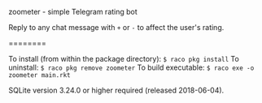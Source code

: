 zoometer - simple Telegram rating bot

Reply to any chat message with `+` or `-` to affect the user's rating.

========

To install (from within the package directory):
	`$ raco pkg install`
To uninstall:
	`$ raco pkg remove zoometer`
To build executable:
	`$ raco exe -o zoometer main.rkt`

SQLite version 3.24.0 or higher required (released 2018-06-04).
